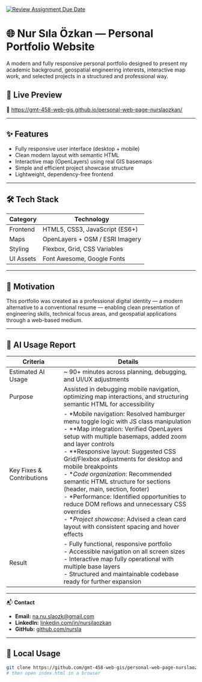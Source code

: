 [![Review Assignment Due Date](https://classroom.github.com/assets/deadline-readme-button-22041afd0340ce965d47ae6ef1cefeee28c7c493a6346c4f15d667ab976d596c.svg)](https://classroom.github.com/a/7C3xAGjq)


# 🌐 Nur Sıla Özkan — Personal Portfolio Website

A modern and fully responsive personal portfolio designed to present my academic background, geospatial engineering interests, interactive map work, and selected projects in a structured and professional way.

## 🚀 Live Preview
🔗 https://gmt-458-web-gis.github.io/personal-web-page-nurslaozkan/

---

## ✨ Features

- Fully responsive user interface (desktop + mobile)
- Clean modern layout with semantic HTML
- Interactive map (OpenLayers) using real GIS basemaps
- Simple and efficient project showcase structure
- Lightweight, dependency-free frontend

---

## 🛠 Tech Stack

| Category   | Technology |
|-----------|-------------|
| Frontend  | HTML5, CSS3, JavaScript (ES6+) |
| Maps      | OpenLayers + OSM / ESRI Imagery |
| Styling   | Flexbox, Grid, CSS Variables |
| UI Assets | Font Awesome, Google Fonts |

---

## 🎯 Motivation 

This portfolio was created as a professional digital identity — a modern alternative to a conventional resume — enabling clean presentation of engineering skills, technical focus areas, and geospatial applications through a web-based medium.

---


## 🤖 AI Usage Report

| Criteria | Details |
|---------|---------|
| Estimated AI Usage | ~ 90+ minutes across planning, debugging, and UI/UX adjustments |
| Purpose | Assisted in debugging mobile navigation, optimizing map interactions, and structuring semantic HTML for accessibility |
| Key Fixes & Contributions | - *Mobile navigation: Resolved hamburger menu toggle logic with JS class manipulation<br>- **Map integration: Verified OpenLayers setup with multiple basemaps, added zoom and layer controls<br>- **Responsive layout: Suggested CSS Grid/Flexbox adjustments for desktop and mobile breakpoints<br>- **Code organization*: Recommended semantic HTML structure for sections (header, main, section, footer)<br>- *Performance: Identified opportunities to reduce DOM reflows and unnecessary CSS overrides<br>- **Project showcase*: Advised a clean card layout with consistent spacing and hover effects |
| Result | - Fully functional, responsive portfolio<br>- Accessible navigation on all screen sizes<br>- Interactive map fully operational with multiple base layers<br>- Structured and maintainable codebase ready for further expansion |


---

📬 **Contact**

* **Email:** [na.nu.slaozk@gmail.com](mailto:na.nu.slaozk@gmail.com)
* **LinkedIn:** [linkedin.com/in/nursilaozkan](https://www.linkedin.com/in/nursilaozkan)
* **GitHub:** [github.com/nursla](https://github.com/nursla)
  
---


## 🔧 Local Usage

```bash
git clone https://github.com/gmt-458-web-gis/personal-web-page-nurslaozkan.git
# then open index.html in a browser

